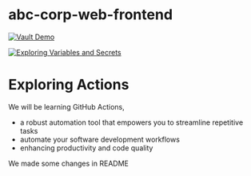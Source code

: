 # abc-corp-web-frontend

[![Vault Demo](https://github.com/sidd-harth-7/actions-1/actions/workflows/vault-demo.yml/badge.svg)](https://github.com/sidd-harth-7/actions-1/actions/workflows/vault-demo.yml)

[![Exploring Variables and Secrets](https://github.com/sidd-harth-7/actions-1/actions/workflows/variable-secrets.yml/badge.svg)](https://github.com/sidd-harth-7/actions-1/actions/workflows/variable-secrets.yml)

# Exploring Actions
We will be learning GitHub Actions, 
- a robust automation tool that empowers you to streamline repetitive tasks
- automate your software development workflows
- enhancing productivity and code quality

We made some changes in README
